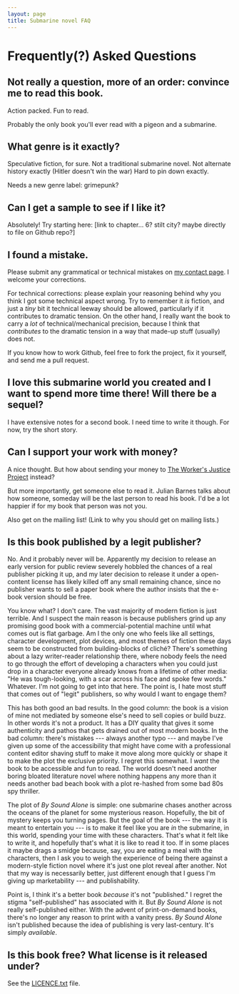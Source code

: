 ```yaml
---
layout: page
title: Submarine novel FAQ
---
```


# Frequently(?) Asked Questions

## Not really a question, more of an order: convince me to read this book.
Action packed. Fun to read.

Probably the only book you'll ever read with a pigeon and a submarine.


## What genre is it exactly?
Speculative fiction, for sure.
Not a traditional submarine novel.
Not alternate history exactly (Hitler doesn't win the war)
Hard to pin down exactly.

Needs a new genre label: grimepunk?


## Can I get a sample to see if I like it?
Absolutely! Try starting here: [link to chapter... 6? stilt city? maybe directly to file on Github repo?]


## I found a mistake.
Please submit any grammatical or technical mistakes on [my contact page](https://grannycart.net/contact).
I welcome your corrections. 

For technical corrections: please explain your reasoning behind why you think I got some technical aspect wrong. Try to remember it _is_ fiction, and just a _tiny_ bit it technical leeway should be allowed, particularly if it contributes to dramatic tension. On the other hand, I really want the book to carry a _lot_ of technical/mechanical precision, because I think that _contributes_ to the dramatic tension in a way that made-up stuff (usually) does not.

If you know how to work Github, feel free to fork the project, fix it yourself, and send me a pull request.


## I love this submarine world you created and I want to spend more time there! Will there be a sequel?
I have extensive notes for a second book.
I need time to write it though.
For now, try the short story.


## Can I support your work with money?
A nice thought. But how about sending your money to [The Worker's Justice Project](http://www.workersjustice.org/) instead?

But more importantly, get someone else to read it. Julian Barnes talks about how someone, someday will be the last person to read his book. I'd be a lot happier if for my book that person was not you.

Also get on the mailing list! (Link to why you should get on mailing lists.)


## Is this book published by a legit publisher?
No. And it probably never will be. Apparently my decision to release an early version for public review severely hobbled the chances of a real publisher picking it up, and my later decision to release it under a open-content license has likely killed off any small remaining chance, since no publisher wants to sell a paper book where the author insists that the e-book version should be free.

You know what? I don't care. The vast majority of modern fiction is just terrible. And I suspect the main reason is because publishers grind up any promising good book with a commercial-potential machine until what comes out is flat garbage. Am I the only one who feels like all settings, character development, plot devices, and most themes of fiction these days seem to be constructed from building-blocks of cliché? There's something about a lazy writer-reader relationship there, where nobody feels the need to go through the effort of developing a characters when you could just drop in a character everyone already knows from a lifetime of other media: "He was tough-looking, with a scar across his face and spoke few words." Whatever. I'm not going to get into that here. The point is, I hate most stuff that comes out of "legit" publishers, so why would I want to engage them?

This has both good an bad results. In the good column: the book is a vision of mine not mediated by someone else's need to sell copies or build buzz. In other words it's not a product. It has a DIY quality that gives it some authenticity and pathos that gets drained out of most modern books. In the bad column: there's mistakes --- always another typo --- and maybe I've given up some of the accessibility that might have come with a professional content editor shaving stuff to make it move along more quickly or shape it to make the plot the exclusive priority. I regret this somewhat. I _want_ the book to be accessible and fun to read. The world doesn't need another boring bloated literature novel where nothing happens any more than it needs another bad beach book with a plot re-hashed from some bad 80s spy thriller.

The plot of _By Sound Alone_ is simple: one submarine chases another across the oceans of the planet for some mysterious reason. Hopefully, the bit of mystery keeps you turning pages. But the goal of the book --- the way it is meant to entertain you --- is to make it feel like you are _in_ the submarine, in this world, spending your time with these characters. That's what it felt like to write it, and hopefully that's what it is like to read it too. If in some places it maybe drags a smidge because, say, you are eating a meal with the characters, then I ask you to weigh the experience of being there against a modern-style fiction novel where it's just one plot reveal after another. Not that my way is necessarily better, just different enough that I guess I'm giving up marketability --- and publishability.

Point is, I think it's a better book _because_ it's not "published." I regret the stigma "self-published" has associated with it. But _By Sound Alone_ is not really self-published either. With the advent of print-on-demand books, there's no longer any reason to print with a vanity press. _By Sound Alone_ isn't published because the idea of publishing is very last-century. It's simply _available_. 


## Is this book free? What license is it released under?
See the [LICENCE.txt](../LICENCE.txt) file.



